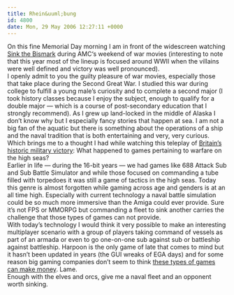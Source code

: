 ```yaml
---
title: Rhein&uuml;bung
id: 4800
date: Mon, 29 May 2006 12:27:11 +0000
---
```


On this fine Memorial Day morning I am in front of the widescreen watching [Sink the Bismark](http://www.imdb.com/title/tt0054310/) during <span class="caps">AMC</span>‘s weekend of war movies (interesting to note that this year most of the lineup is focused around <span class="caps">WWII</span> when the villains were well defined and victory was well pronounced).  
 I openly admit to you the guilty pleasure of war movies, especially those that take place during the Second Great War. I studied this war during college to fulfill a young male’s curiosity and to complete a second major (I took history classes because I enjoy the subject, enough to qualify for a double major — which is a course of post-secondary education that I strongly recommend). As I grew up land-locked in the middle of Alaska I don’t know why but I especially fancy stories that happen at sea. I am not a big fan of the aquatic but there is something about the operations of a ship and the naval tradition that is both entertaining and very, very curious.  
 Which brings me to a thought I had while watching this teleplay of [Britain’s historic military victory](http://news.bbc.co.uk/1/hi/uk/1345013.stm): What happened to games pertaining to warfare on the high seas?  
 Earlier in life — during the 16-bit years — we had games like 688 Attack Sub and Sub Battle Simulator and while those focused on commanding a tube filled with torpedoes it was still a game of tactics in the high seas. Today this genre is almost forgotten while gaming across age and genders is at an all time high. Especially with current technology a naval battle simulation could be so much more immersive than the Amiga could ever provide. Sure it’s not FPS or MMORPG but commanding a fleet to sink another carries the challenge that those types of games can not provide.  
 With today’s technology I would think it very possible to make an interesting multiplayer scenario with a group of players taking command of vessels as part of an armada or even to go one-on-one sub against sub or battleship against battleship. Harpoon is the only game of late that comes to mind but it hasn’t been updated in years (the <span class="caps">GUI</span> wreaks of <span class="caps">EGA</span> days) and for some reason big gaming companies don’t seem to think [these types of games can make money](http://www.harpoonhq.com/harpoon4.htm). Lame.  
 Enough with the elves and orcs, give me a naval fleet and an opponent worth sinking.


